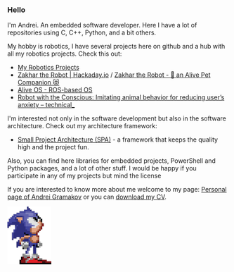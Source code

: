 ### Hello

I'm Andrei. An embedded software developer. Here I have a lot of repositories using C, C++, Python, and a bit others.

My hobby is robotics, I have several projects here on github and a hub with all my robotics projects. Check this out:

- [My Robotics Projects](https://agramakov.me/robots)
- [Zakhar the Robot | Hackaday.io](https://hackaday.io/project/171888-zakhar-the-robot) / [Zakhar the Robot - 🐶 an Alive Pet Companion 😻](https://github.com/Zakhar-the-Robot)
- [Alive OS - ROS-based OS](https://github.com/Alive-OS)
- [Robot with the Conscious: Imitating animal behavior for reducing user’s anxiety – technical_](https://blog.agramakov.me/2020/05/29/robot-with-the-conscious/)

I'm interested not only in the software development but also in the software architecture. Check out my architecture framework:

- [Small Project Architecture (SPA)](https://github.com/an-dr/spa) - a framework that keeps the quality high and the project fun.

Also, you can find here libraries for embedded projects, PowerShell and Python packages, and a lot of other stuff. I would be happy if you participate in any of my projects but mind the license

If you are interested to know more about me welcome to my page: [Personal page of Andrei Gramakov](https://www.agramakov.me/) or you can [download my CV](cv/Andrei_Gramakov_CV.pdf).

![sonic_pic](https://raw.githubusercontent.com/an-dr/an-dr/master/sonic.png)

<!--
**an-dr/an-dr** is a ✨ _special_ ✨ repository because its `README.md` (this file) appears on your GitHub profile.

Here are some ideas to get you started:

- 🔭 I’m currently working on ...
- 🌱 I’m currently learning ...
- 👯 I’m looking to collaborate on ...
- 🤔 I’m looking for help with ...
- 💬 Ask me about ...
- 📫 How to reach me: ...
- 😄 Pronouns: ...
- ⚡ Fun fact: ...
-->
